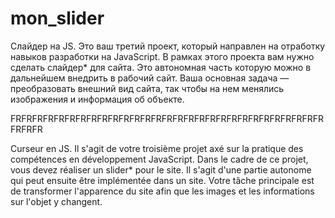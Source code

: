 # mon_slider
Слайдер на JS.
Это ваш третий проект, который направлен на отработку навыков разработки на JavaScript.
В рамках этого проекта вам нужно сделать слайдер* для сайта. Это автономная часть которую можно в дальнейшем внедрить в рабочий сайт. 
Ваша основная задача — преобразовать внешний вид сайта, так чтобы на нем менялись изображения и информация об объекте.

FRFRFRFRFRFRFRFRFRFRFRFRFRFRFRFRFRFRFRFRFRFRFRFRFRFRFRFRFRFRFRFR

Curseur en JS.
Il s'agit de votre troisième projet axé sur la pratique des compétences en développement JavaScript.
Dans le cadre de ce projet, vous devez réaliser un slider* pour le site. 
Il s'agit d'une partie autonome qui peut ensuite être implémentée dans un site.
Votre tâche principale est de transformer l'apparence du site afin que les images et les informations sur l'objet y changent.
